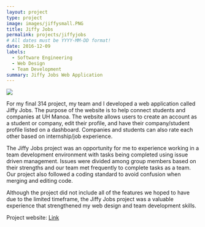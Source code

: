 ```yaml
---
layout: project
type: project
image: images/jiffysmall.PNG
title: Jiffy Jobs
permalink: projects/jiffyjobs
# All dates must be YYYY-MM-DD format!
date: 2016-12-09
labels:
  - Software Engineering
  - Web Design
  - Team Development
summary: Jiffy Jobs Web Application
---
```


<img class="ui image" src="{{ site.baseurl }}/images/jiffy.PNG">

For my final 314 project, my team and I developed a web application called Jiffy Jobs. The purpose of the website is to help connect students and companies at UH Manoa. The website allows users to create an account as a student or company, edit their profile, and have their company/student profile listed on a dashboard. Companies and students can also rate each other based on internship/job experience.

The Jiffy Jobs project was an opportunity for me to experience working in a team development environment with tasks being completed using issue driven management. Issues were divided among group members based on their strengths and our team met frequently to complete tasks as a team. Our project also followed a coding standard to avoid confusion when merging and editing code.

Although the project did not include all of the features we hoped to have due to the limited timeframe, the Jiffy Jobs project was a valuable experience that strengthened my web design and team development skills.



Project website: <a href="https://jiffy-jobs.github.io/">Link</a>
